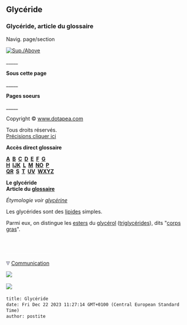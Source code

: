 ## Glycéride
### Glycéride, article du glossaire
 Navig. page/section

[![Sup./Above](_derived/up_cmp_themenoir010_up.gif)](g.html)

\_\_\_\_\_

**Sous cette page**

\_\_\_\_\_

**Pages soeurs**

\_\_\_\_\_

Copyright © www.dotapea.com

Tous droits réservés.  
[Précisions cliquer ici](droitscopie.html)

**Accès direct glossaire**

**[A](a.html)  [B](b.html)  [C](c.html)  [D](d.html)  [E](e.html)  [F](f.html)  [G](g.html)  
[H](h.html)  [IJK](ijk.html)  [L](l.html)  [M](m.html)  [NO](no.html)  [P](p.html)  
[QR](qr.html)  [S](s.html)  [T](t.html)  [UV](uv.html)  [WXYZ](wxyz.html)**

**Le glycéride  
Article du [glossaire](glossaire.html)**

_Étymologie voir [glycérine](glycerine.html)_

Les glycérides sont des [lipides](lipide.html) simples.

Parmi eux, on distingue les [esters](glyceride.html#ester) du [glycérol](glycerine.html) ([triglycérides](t.html#triglycerides)), dits "[corps gras](glyceride.html#corpsgras)".



 

 ![](images/transparent122x1.gif)

![](images/flechebas.gif) [Communication](http://www.artrealite.com/annonceurs.htm) 

[![](https://cbonvin.fr/sites/regie.artrealite.com/visuels/campagne1.png)](index-2.html#20131014)

![](https://cbonvin.fr/sites/regie.artrealite.com/visuels/campagne2.png)
```
title: Glycéride
date: Fri Dec 22 2023 11:27:14 GMT+0100 (Central European Standard Time)
author: postite
```
